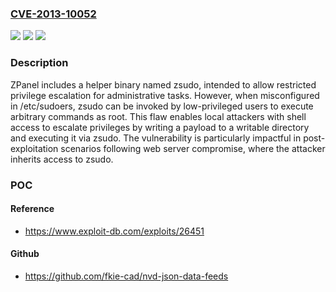 ### [CVE-2013-10052](https://cve.mitre.org/cgi-bin/cvename.cgi?name=CVE-2013-10052)
![](https://img.shields.io/static/v1?label=Product&message=ZPanel&color=blue)
![](https://img.shields.io/static/v1?label=Version&message=*%20&color=brightgreen)
![](https://img.shields.io/static/v1?label=Vulnerability&message=CWE-269%20Improper%20Privilege%20Management&color=brightgreen)

### Description

ZPanel includes a helper binary named zsudo, intended to allow restricted privilege escalation for administrative tasks. However, when misconfigured in /etc/sudoers, zsudo can be invoked by low-privileged users to execute arbitrary commands as root. This flaw enables local attackers with shell access to escalate privileges by writing a payload to a writable directory and executing it via zsudo. The vulnerability is particularly impactful in post-exploitation scenarios following web server compromise, where the attacker inherits access to zsudo.

### POC

#### Reference
- https://www.exploit-db.com/exploits/26451

#### Github
- https://github.com/fkie-cad/nvd-json-data-feeds


